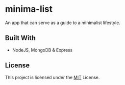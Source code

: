 # minima-list

An app that can serve as a guide to a minimalist lifestyle.

## Built With

- NodeJS, MongoDB & Express

## License

This project is licensed under the [MIT](LICENSE.md) License.
